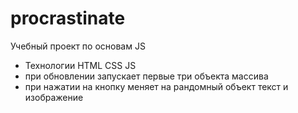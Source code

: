 # procrastinate
Учебный проект по основам JS
* Технологии HTML CSS JS
* при обновлении запускает первые три объекта массива
* при нажатии на кнопку меняет на рандомный объект текст и изображение
